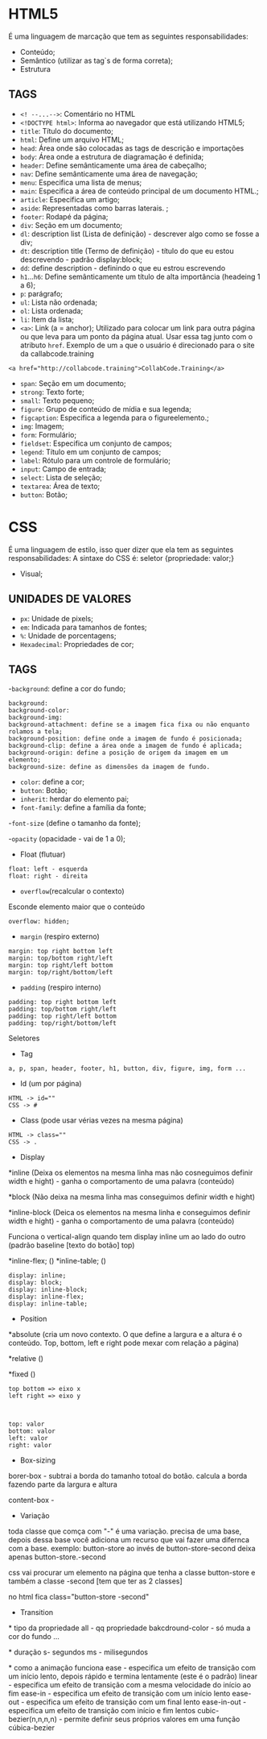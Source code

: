 # HTML5

É uma linguagem de marcação que tem as seguintes responsabilidades:

- Conteúdo;
- Semântico (utilizar as tag`s de forma correta);
- Estrutura

## TAGS

- `<! --...-->`: Comentário no HTML
- `<!DOCTYPE html>`: Informa ao navegador que está utilizando HTML5;
- `title`: Título do documento;
- `html`: Define um arquivo HTML;
- `head`: Área onde são colocadas as tags de descrição e importações
- `body`: Área onde a estrutura de diagramação é definida;
- `header`: Define semânticamente uma área de cabeçalho;
- `nav`: Define semânticamente uma área de navegação;
- `menu`: Especifica uma lista de menus;
- `main`: Especifica a área de conteúdo principal de um documento HTML.;
- `article`: Especifica um artigo;
- `aside`: Representadas como barras laterais. ;
- `footer`: Rodapé da página;
- `div`: Seção em um documento;
- `dl`: description list (Lista de definição) - descrever algo como se fosse a div;
- `dt`: description title (Termo de definição) - título do que eu estou descrevendo - padrão display:block;
- `dd`: define description - definindo o que eu estrou escrevendo
- `h1`...`h6`: Define semânticamente um título de alta importância (headeing 1 a 6);
- `p`: parágrafo;
- `ul`: Lista não ordenada;
- `ol`: Lista ordenada;
- `li`: Item da lista;
- `<a>`: Link (a = anchor);
  Utilizado para colocar um link para outra página ou que leva para um ponto da página atual. Usar essa tag junto com o atributo `href`.
  Exemplo de um `a` que o usuário é direcionado para o site da callabcode.training

```
<a href="http://collabcode.training">CollabCode.Training</a>
```

- `span`: Seção em um documento;
- `strong`: Texto forte;
- `small`: Texto pequeno;
- `figure`: Grupo de conteúdo de mídia e sua legenda;
- `figcaption`: Especifica a legenda para o figureelemento.;
- `img`: Imagem;
- `form`: Formulário;
- `fieldset`: Especifica um conjunto de campos;
- `legend`: Título em um conjunto de campos;
- `label`: Rótulo para um controle de formulário;
- `input`: Campo de entrada;
- `select`: Lista de seleção;
- `textarea`: Área de texto;
- `button`: Botão;

# CSS

É uma linguagem de estilo, isso quer dizer que ela tem as seguintes responsabilidades:
A sintaxe do CSS é: seletor {propriedade: valor;}

- Visual;

## UNIDADES DE VALORES

- `px`: Unidade de pixels;
- `em`: Indicada para tamanhos de fontes;
- `%`: Unidade de porcentagens;
- `Hexadecimal`: Propriedades de cor;

## TAGS

-`background`: define a cor do fundo;

```
background:
background-color:
background-img:
background-attachment: define se a imagem fica fixa ou não enquanto rolamos a tela;
background-position: define onde a imagem de fundo é posicionada;
background-clip: define a área onde a imagem de fundo é aplicada;
background-origin: define a posição de origem da imagem em um elemento;
background-size: define as dimensões da imagem de fundo.
```

- `color`: define a cor;
- `button`: Botão;
- `inherit`: herdar do elemento pai;
- `font-family`: define a família da fonte;

-`font-size` (define o tamanho da fonte);

-`opacity` (opacidade - vai de 1 a 0);

- Float (flutuar)

```
float: left - esquerda
float: right - direita
```

- `overflow`(recalcular o contexto)

Esconde elemento maior que o conteúdo

```
overflow: hidden;
```

- `margin` (respiro externo)

```
margin: top right bottom left
margin: top/bottom right/left
margin: top right/left bottom
margin: top/right/bottom/left
```

- `padding` (respiro interno)

```
padding: top right bottom left
padding: top/bottom right/left
padding: top right/left bottom
padding: top/right/bottom/left
```

Seletores

- Tag

```
a, p, span, header, footer, h1, button, div, figure, img, form ...
```

- Id (um por página)

```
HTML -> id=""
CSS -> #
```

- Class (pode usar vérias vezes na mesma página)

```
HTML -> class=""
CSS -> .

```

- Display

\*inline (Deixa os elementos na mesma linha mas não cosneguimos definir width e hight) - ganha o comportamento de uma palavra (conteúdo)

\*block (Não deixa na mesma linha mas conseguimos definir width e hight)

\*inline-block (Deica os elementos na mesma linha e conseguimos definir width e hight) - ganha o comportamento de uma palavra (conteúdo)

Funciona o vertical-align quando tem display inline um ao lado do outro (padrão baseline [texto do botão] top)

\*inline-flex; ()
\*inline-table; ()

```
display: inline;
display: block;
display: inline-block;
display: inline-flex;
display: inline-table;
```

- Position

\*absolute (cria um novo contexto. O que define a largura e a altura é o conteúdo. Top, bottom, left e right pode mexar com relação a página)

\*relative ()

\*fixed ()

```
top bottom => eixo x
left right => eixo y



top: valor
bottom: valor
left: valor
right: valor
```

- Box-sizing

borer-box - subtrai a borda do tamanho totoal do botão. calcula a borda fazendo parte da largura e altura

content-box -

- Variação

toda classe que comça com "-" é uma variação. precisa de uma base, depois dessa base você adiciona um recurso que vai fazer uma difernca com a base.
exemplo: button-store
ao invés de button-store-second deixa apenas button-store.-second

css vai procurar um elemento na página que tenha a classe button-store e também a classe -second [tem que ter as 2 classes]

no html fica class="button-store -second"

- Transition

\* tipo da propriedade
all - qq propriedade
bakcdround-color - só muda a cor do fundo
...

\* duração
s- segundos
ms - milisegundos

\* como a animação funciona
ease - especifica um efeito de transição com um início lento, depois rápido e termina lentamente (este é o padrão)
linear - especifica um efeito de transição com a mesma velocidade do início ao fim
ease-in - especifica um efeito de transição com um início lento
ease-out - especifica um efeito de transição com um final lento
ease-in-out - especifica um efeito de transição com início e fim lentos
cubic-bezier(n,n,n,n) - permite definir seus próprios valores em uma função cúbica-bezier
